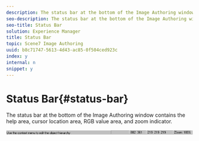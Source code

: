 ```yaml
---
description: The status bar at the bottom of the Image Authoring window contains the help area, cursor location area, RGB value area, and zoom indicator.
seo-description: The status bar at the bottom of the Image Authoring window contains the help area, cursor location area, RGB value area, and zoom indicator.
seo-title: Status Bar
solution: Experience Manager
title: Status Bar
topic: Scene7 Image Authoring
uuid: b8c71747-5613-4d43-ac85-0f504ced923c
index: y
internal: n
snippet: y
---
```


# Status Bar{#status-bar}

The status bar at the bottom of the Image Authoring window contains the help area, cursor location area, RGB value area, and zoom indicator.

 ![](assets/status_bar.png)

